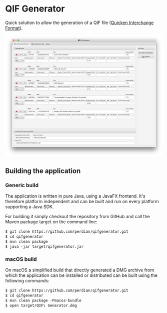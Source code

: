 # QIF Generator

Quick solution to allow the generation of a QIF file ([Quicken Interchange Format](https://de.wikipedia.org/wiki/Quicken_Interchange_Format)).

![Main Window](docs/screenshots/main-window.png)

## Building the application

### Generic build

The application is written in pure Java, using a JavaFX frontend. It's therefore platform independent and can be built and run on every platform supporting a Java SDK.

For building it simply checkout the repository from GitHub and call the Maven package target on the command line:

    $ git clone https://github.com/perdian/qifgenerator.git
    $ cd qifgenerator
    $ mvn clean package
    $ java -jar target/qifgenerator.jar

### macOS build

On macOS a simplified build that directly generated a DMG archive from which the application can be installed or distributed can be built using the following commands:

    $ git clone https://github.com/perdian/qifgenerator.git
    $ cd qifgenerator
    $ mvn clean package -Pmacos-bundle
    $ open target/QIF\ Generator.dmg
